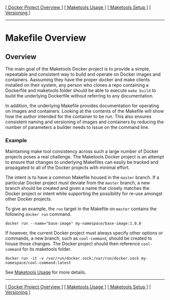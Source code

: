 [[ Docker Project Overview ]](../)
[[ Maketools Usage ]](./USAGE.md) 
[[ Maketools Setup ]](./SETUP.md) 
[[ Versioning ]](./VERSIONING.md)
***
# Makefile Overview #

## Overview ##

The main goal of the Maketools Docker project is to provide a simple, repeatable and consistent way to build and operate on Docker images and containers. Aassuming they have the proper docker and make clients installed on their system, any person who clones a repo containing a Dockerfile and maketools folder should be able to execute `make build` to build the underlying Dockerfile without referring to any documentation. 

In addition, the underlying Makefile provides documentation for operating on images and containers. Looking at the contents of the Makefile will show how the author intended for the container to be run. This also ensures consistent naming and versioning of images and containers by reducing the number of parameters a builder needs to issue on the command line. 

### Example ###

Maintaining make tool consistency across such a large number of Docker projects poses a real challenge. The Maketools Docker project is an attempt to ensure that changes to underlying Makefiles can easily be tracked and propagated to all of the Docker projects with minimal effort.

The intent is to have a common Makefile housed in the `master` branch. If a particular Docker project must deviate from the `master` branch, a new branch should be created and given a name that closely matches the Docker project or intent while supporting the possibility for re-use amongst other Docker projects.

To give an example, the `run` target in the Makefile on `master` contains the following `docker run` command.

```shell
docker run --name="base-image" my-namespace/base-image:1.0.0
```

If however, the current Docker project must always specify other options or commands, a new branch, such as `cool-command`, should be created to house those changes. The Docker project should then reference `cool-command` for its maketools folder.

```shell
docker run -it -v /var/run/docker.sock:/var/run/docker.sock my-namespace/cool-command:latest
```

See [Maketools Usage](./USAGE.md) for more details.

***
[[ Docker Project Overview ]](../)
[[ Maketools Usage ]](./USAGE.md) 
[[ Maketools Setup ]](./SETUP.md) 
[[ Versioning ]](./VERSIONING.md)
